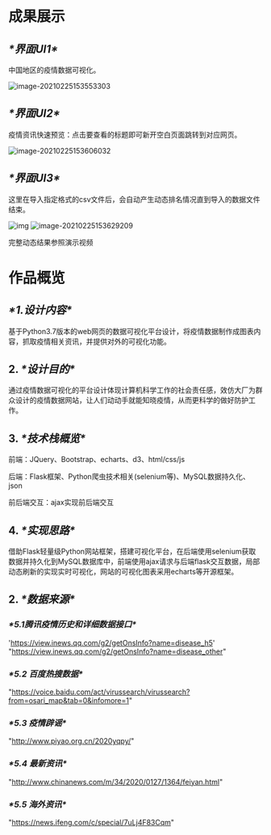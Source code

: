 # 成果展示

## ***\*界面UI1\****

中国地区的疫情数据可视化。

![image-20210225153553303](https://gitee.com/DengSchoo374/img/raw/master/images/image-20210225153553303.png) 

## ***\*界面UI2\****

疫情资讯快速预览：点击要查看的标题即可新开空白页面跳转到对应网页。

![image-20210225153606032](https://gitee.com/DengSchoo374/img/raw/master/images/image-20210225153606032.png)

## ***\*界面UI3\****

这里在导入指定格式的csv文件后，会自动产生动态排名情况直到导入的数据文件结束。

![img](https://gitee.com/DengSchoo374/img/raw/master/images/image-20210225153623191.png) ![image-20210225153629209](https://gitee.com/DengSchoo374/img/raw/master/images/image-20210225153629209.png)

完整动态结果参照演示视频



# 作品概览

## ***\*1.设计内容\****

基于Python3.7版本的web网页的数据可视化平台设计，将疫情数据制作成图表内容，抓取疫情相关资讯，并提供对外的可视化功能。

## **2.** ***\*设计目的\****

通过疫情数据可视化的平台设计体现计算机科学工作的社会责任感，效仿大厂为群众设计的疫情数据网站，让人们动动手就能知晓疫情，从而更科学的做好防护工作。

## **3.** ***\*技术栈概览\****

前端：JQuery、Bootstrap、echarts、d3、html/css/js

后端：Flask框架、Python爬虫技术相关(selenium等)、MySQL数据持久化、json

前后端交互：ajax实现前后端交互

## **4.** ***\*实现思路\****

借助Flask轻量级Python网站框架，搭建可视化平台，在后端使用selenium获取数据并持久化到MySQL数据库中，前端使用ajax请求与后端flask交互数据，局部动态刷新的实现实时可视化，网站的可视化图表采用echarts等开源框架。

## **2.** ***\*数据来源\****

### ***\*5.1腾讯疫情历史和详细数据接口\****

 'https://view.inews.qq.com/g2/getOnsInfo?name=disease_h5'
 "https://view.inews.qq.com/g2/getOnsInfo?name=disease_other"

### ***\*5.2 百度热搜数据\****

"https://voice.baidu.com/act/virussearch/virussearch?from=osari_map&tab=0&infomore=1"

### ***\*5.3 疫情辟谣\****

"http://www.piyao.org.cn/2020yqpy/"

### ***\*5.4 最新资讯\****

"http://www.chinanews.com/m/34/2020/0127/1364/feiyan.html"

### ***\*5.5 海外资讯\****

"https://news.ifeng.com/c/special/7uLj4F83Cqm"


